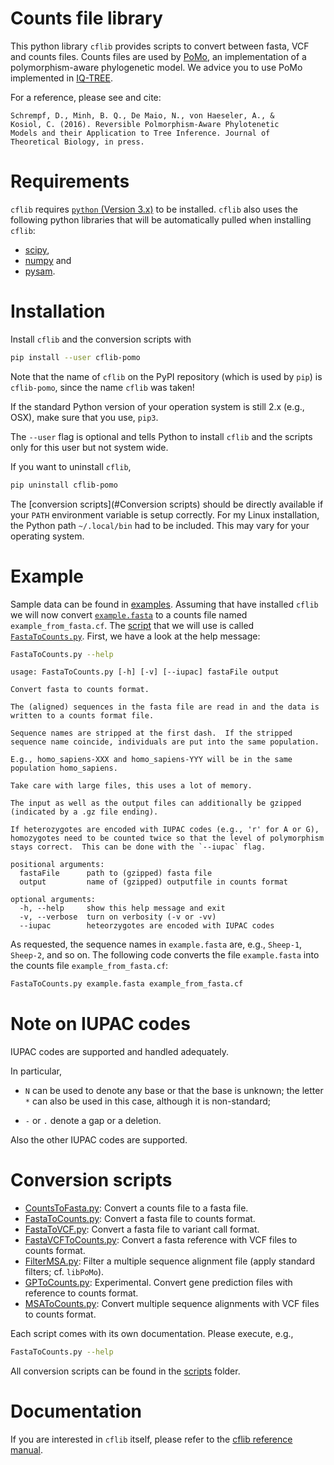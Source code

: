 # Counts file library

This python library `cflib` provides scripts to convert between fasta, VCF and
counts files. Counts files are used by
[PoMo](http://www.cibiv.at/software/iqtree/doc/Polymorphism-Aware-Models/), an
implementation of a polymorphism-aware phylogenetic model. We advice you to use
PoMo implemented in [IQ-TREE](http://www.cibiv.at/software/iqtree/).

For a reference, please see and cite:

    Schrempf, D., Minh, B. Q., De Maio, N., von Haeseler, A., &
    Kosiol, C. (2016). Reversible Polmorphism-Aware Phylotenetic
    Models and their Application to Tree Inference. Journal of
    Theoretical Biology, in press.

# Requirements

`cflib` requires [`python` (Version 3.x)](https://www.python.org/) to be
installed. `cflib` also uses the following python libraries that will be
automatically pulled when installing `cflib`:

- [scipy](http://www.scipy.org/),
- [numpy](http://www.numpy.org/) and
- [pysam](http://code.google.com/p/pysam/).

# Installation

Install `cflib` and the conversion scripts with

```sh
pip install --user cflib-pomo
```

Note that the name of `cflib` on the PyPI repository (which is used by `pip`) is
`cflib-pomo`, since the name `cflib` was taken!

If the standard Python version of your operation system is still 2.x (e.g.,
OSX), make sure that you use, `pip3`.

The `--user` flag is optional and tells Python to install `cflib` and
the scripts only for this user but not system wide.

If you want to uninstall `cflib`,

```sh
pip uninstall cflib-pomo
```

The [conversion scripts](#Conversion scripts) should be directly available if
your `PATH` environment variable is setup correctly. For my Linux installation,
the Python path `~/.local/bin` had to be included. This may vary for your
operating system.

# Example

Sample data can be found in [examples](./examples). Assuming that have installed
`cflib` we will now convert [`example.fasta`](./examples/example.fasta) to a
counts file named `example_from_fasta.cf`. The [script](#conversion-scripts)
that we will use is called [`FastaToCounts.py`](./scripts/FastaToCounts.py).
First, we have a look at the help message:

```sh
FastaToCounts.py --help
```

    usage: FastaToCounts.py [-h] [-v] [--iupac] fastaFile output

    Convert fasta to counts format.

    The (aligned) sequences in the fasta file are read in and the data is
    written to a counts format file.

    Sequence names are stripped at the first dash.  If the stripped
    sequence name coincide, individuals are put into the same population.

    E.g., homo_sapiens-XXX and homo_sapiens-YYY will be in the same
    population homo_sapiens.

    Take care with large files, this uses a lot of memory.

    The input as well as the output files can additionally be gzipped
    (indicated by a .gz file ending).

    If heterozygotes are encoded with IUPAC codes (e.g., 'r' for A or G),
    homozygotes need to be counted twice so that the level of polymorphism
    stays correct.  This can be done with the `--iupac` flag.

    positional arguments:
      fastaFile      path to (gzipped) fasta file
      output         name of (gzipped) outputfile in counts format

    optional arguments:
      -h, --help     show this help message and exit
      -v, --verbose  turn on verbosity (-v or -vv)
      --iupac        heteorzygotes are encoded with IUPAC codes

As requested, the sequence names in `example.fasta` are, e.g.,
`Sheep-1`, `Sheep-2`, and so on.  The following code converts the file
`example.fasta` into the counts file `example_from_fasta.cf`:

```sh
FastaToCounts.py example.fasta example_from_fasta.cf
```

# Note on IUPAC codes

IUPAC codes are supported and handled adequately.

In particular,

- `N` can be used to denote any base or that the base is unknown; the letter `*`
  can also be used in this case, although it is non-standard;

- `-` or `.` denote a gap or a deletion.

Also the other IUPAC codes are supported.

# Conversion scripts

- [CountsToFasta.py](./scripts/CountsToFasta.py): Convert a counts file to a
  fasta file.
- [FastaToCounts.py](./scripts/FastaToCounts.py): Convert a fasta file to counts
  format.
- [FastaToVCF.py](./scripts/FastaToVCF.py): Convert a fasta file to variant call
  format.
- [FastaVCFToCounts.py](./scripts/FastaVCFToCounts.py): Convert a fasta
  reference with VCF files to counts format.
- [FilterMSA.py](./scripts/FilterMSA.py): Filter a multiple sequence alignment
  file (apply standard filters; cf. `libPoMo`).
- [GPToCounts.py](./scripts/GPToCounts.py): Experimental. Convert gene
  prediction files with reference to counts format.
- [MSAToCounts.py](./scripts/MSAToCounts.py): Convert multiple sequence
  alignments with VCF files to counts format.

Each script comes with its own documentation. Please execute, e.g.,

```sh
FastaToCounts.py --help
```

All conversion scripts can be found in the [scripts](./scripts) folder.


# Documentation

If you are interested in `cflib` itself, please refer to the
[cflib reference manual](http://cflib.readthedocs.io/en/latest/).
